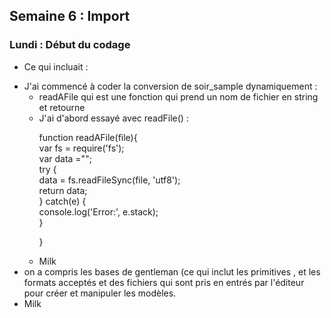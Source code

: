 ## Semaine 6 : Import  

### Lundi : Début du codage 

- Ce qui incluait : 

<ul>
  <li>J'ai commencé à coder la conversion de soir_sample dynamiquement : 
	<ul>
		<li>readAFile qui est une fonction qui prend un nom de fichier en string et retourne</li>
		<li>J'ai d'abord essayé avec readFile() : <br>
			<p>
				function readAFile(file){<br>
var fs = require('fs');<br>
var data ="";<br>
try {<br>
    data = fs.readFileSync(file, 'utf8');<br>
    return data;<br>
} catch(e) {<br>
    console.log('Error:', e.stack);<br>
}<br>

}<br>
			</p>
			
</li>
		<li>Milk</li>
	</ul>
  </li>
  <li>on a compris les bases de gentleman (ce qui inclut les primitives , et les formats acceptés et des fichiers qui sont pris en entrés par l'éditeur pour créer et manipuler les modèles.</li>
  <li>Milk</li>
</ul>